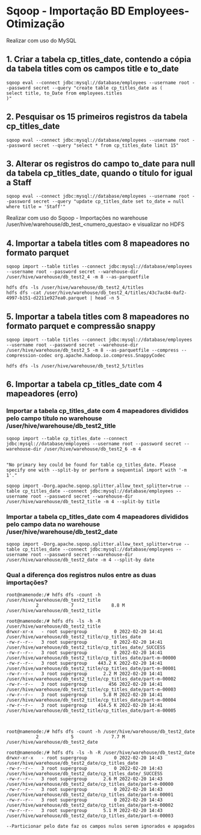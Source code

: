 # Sqoop - Importação BD Employees- Otimização

Realizar com uso do MySQL

## 1. Criar a tabela cp_titles_date, contendo a cópia da tabela titles com os campos title e to_date
```
sqoop eval --connect jdbc:mysql://database/employees --username root --password secret --query "create table cp_titles_date as (
select title, to_Date from employees.titles
)"

```
## 2. Pesquisar os 15 primeiros registros da tabela cp_titles_date
```
sqoop eval --connect jdbc:mysql://database/employees --username root --password secret --query "select * from cp_titles_date limit 15"
```
## 3. Alterar os registros do campo to_date para null da tabela cp_titles_date, quando o título for igual a Staff
```
sqoop eval --connect jdbc:mysql://database/employees --username root --password secret --query "update cp_titles_date set to_date = null where title = 'Staff'"
```
Realizar com uso do Sqoop - Importações no warehouse /user/hive/warehouse/db_test_<numero_questao> e visualizar no HDFS

## 4. Importar a tabela titles com 8 mapeadores no formato parquet
```
sqoop import --table titles --connect jdbc:mysql://database/employees --username root --password secret --warehouse-dir /user/hive/warehouse/db_test2_4 -m 8 --as-parquetfile

hdfs dfs -ls /user/hive/warehouse/db_test2_4/titles
hdfs dfs -cat /user/hive/warehouse/db_test2_4/titles/43c7ac84-0af2-4997-b151-d2211e927ea0.parquet | head -n 5

```
## 5. Importar a tabela titles com 8 mapeadores no formato parquet e compressão snappy
```
sqoop import --table titles --connect jdbc:mysql://database/employees --username root --password secret --warehouse-dir /user/hive/warehouse/db_test2_5 -m 8 --as-parquetfile --compress --compression-codec org.apache.hadoop.io.compress.SnappyCodec

hdfs dfs -ls /user/hive/warehouse/db_test2_5/titles
```
## 6. Importar a tabela cp_titles_date com 4 mapeadores (erro)

### Importar a tabela cp_titles_date com 4 mapeadores divididos pelo campo título no warehouse /user/hive/warehouse/db_test2_title
```
sqoop import --table cp_titles_date --connect jdbc:mysql://database/employees --username root --password secret --warehouse-dir /user/hive/warehouse/db_test2_6 -m 4 


"No primary key could be found for table cp_titles_date. Please specify one with --split-by or perform a sequential import with '-m 1'."

sqoop import -Dorg.apache.sqoop.splitter.allow_text_splitter=true --table cp_titles_date --connect jdbc:mysql://database/employees --username root --password secret --warehouse-dir /user/hive/warehouse/db_test2_title -m 4 --split-by title 
```
### Importar a tabela cp_titles_date com 4 mapeadores divididos pelo campo data no warehouse /user/hive/warehouse/db_test2_date
```
sqoop import -Dorg.apache.sqoop.splitter.allow_text_splitter=true --table cp_titles_date --connect jdbc:mysql://database/employees --username root --password secret --warehouse-dir /user/hive/warehouse/db_test2_date -m 4 --split-by date 

```
### Qual a diferença dos registros nulos entre as duas importações?
```
root@namenode:/# hdfs dfs -count -h /user/hive/warehouse/db_test2_title
           2            7              8.8 M /user/hive/warehouse/db_test2_title

root@namenode:/# hdfs dfs -ls -h -R /user/hive/warehouse/db_test2_title 
drwxr-xr-x   - root supergroup          0 2022-02-20 14:41 /user/hive/warehouse/db_test2_title/cp_titles_date
-rw-r--r--   3 root supergroup          0 2022-02-20 14:41 /user/hive/warehouse/db_test2_title/cp_titles_date/_SUCCESS
-rw-r--r--   3 root supergroup          0 2022-02-20 14:41 /user/hive/warehouse/db_test2_title/cp_titles_date/part-m-00000
-rw-r--r--   3 root supergroup    443.2 K 2022-02-20 14:41 /user/hive/warehouse/db_test2_title/cp_titles_date/part-m-00001
-rw-r--r--   3 root supergroup      2.2 M 2022-02-20 14:41 /user/hive/warehouse/db_test2_title/cp_titles_date/part-m-00002
-rw-r--r--   3 root supergroup        456 2022-02-20 14:41 /user/hive/warehouse/db_test2_title/cp_titles_date/part-m-00003
-rw-r--r--   3 root supergroup      5.8 M 2022-02-20 14:41 /user/hive/warehouse/db_test2_title/cp_titles_date/part-m-00004
-rw-r--r--   3 root supergroup    414.5 K 2022-02-20 14:41 /user/hive/warehouse/db_test2_title/cp_titles_date/part-m-00005



root@namenode:/# hdfs dfs -count -h /user/hive/warehouse/db_test2_date 
           2            5              7.7 M /user/hive/warehouse/db_test2_date

root@namenode:/# hdfs dfs -ls -h -R /user/hive/warehouse/db_test2_date 
drwxr-xr-x   - root supergroup          0 2022-02-20 14:43 /user/hive/warehouse/db_test2_date/cp_titles_date
-rw-r--r--   3 root supergroup          0 2022-02-20 14:43 /user/hive/warehouse/db_test2_date/cp_titles_date/_SUCCESS
-rw-r--r--   3 root supergroup      2.6 M 2022-02-20 14:43 /user/hive/warehouse/db_test2_date/cp_titles_date/part-m-00000
-rw-r--r--   3 root supergroup          0 2022-02-20 14:43 /user/hive/warehouse/db_test2_date/cp_titles_date/part-m-00001
-rw-r--r--   3 root supergroup          0 2022-02-20 14:43 /user/hive/warehouse/db_test2_date/cp_titles_date/part-m-00002
-rw-r--r--   3 root supergroup      5.1 M 2022-02-20 14:43 /user/hive/warehouse/db_test2_date/cp_titles_date/part-m-00003

--Particionar pelo date faz os campos nulos serem ignorados e apagados

```